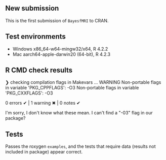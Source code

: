 ## New submission

This is the first submission of `BayesfMRI` to CRAN.

## Test environments

* Windows x86_64-w64-mingw32/x64, R 4.2.2
* Mac aarch64-apple-darwin20 (64-bit), R 4.2.3

## R CMD check results

❯ checking compilation flags in Makevars ... WARNING
  Non-portable flags in variable 'PKG_CPPFLAGS':
    -O3
  Non-portable flags in variable 'PKG_CXXFLAGS':
    -O3

0 errors ✔ | 1 warning ✖ | 0 notes ✔

I'm sorry, I don't know what these mean. I can't find a "-03" flag in our package?

## Tests

Passes the roxygen `examples`, and the tests that require data (results not included in package) appear correct.
